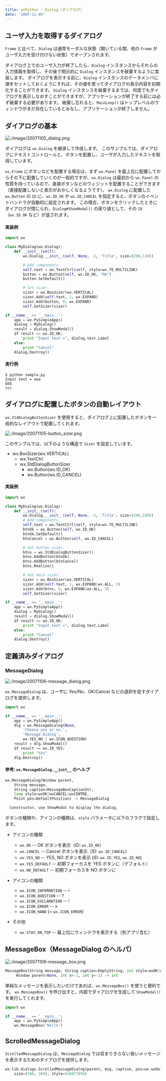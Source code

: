 ```yaml
---
title: wxPython - Dialog（ダイアログ）
date: "2007-11-05"
---
```


ユーザ入力を取得するダイアログ
----

`Frame` と比べて、`Dialog` は通常モーダルな状態（開いている間、他の `Frame` がユーザ入力を受け付けない状態）でオープンされます。

ダイアログ上でのユーザ入力が終了したら、`Dialog` インスタンスからそれらの入力情報を取得し、その後で明示的に `Dialog` インスタンスを破棄するように実装します。
ダイアログを表示する前に、`Dialog` インスタンスのデータメンバに値をセットしておくようにすれば、その値を使ってダイアログの表示内容を初期化することができます。
`Dialog` インスタンスを破棄するまでは、何度でもダイアログを表示しなおすことができますが、アプリケーションが終了する前には必ず破棄する必要があります。
破棄し忘れると、`MainLoop()` はトップレベルのウィンドウがまだ存在しているとみなし、アプリケーションが終了しません。


ダイアログの基本
----

![./image/20071105_dialog.png](./image/20071105_dialog.png)

ダイアログは `wx.Dialog` を継承して作成します。
このサンプルでは、ダイアログにテキストコントロールと、ボタンを配置し、ユーザが入力したテキストを取得しています。

`wx.Frame` にボタンなどを配置する場合は、まず `wx.Panel` を最上位に配置してからその下に配置していくのが一般的ですが、`wx.Dialog` は最初から `wx.Panel` の性質を持っているので、直接ボタンなどのウィジットを配置することができます（直接配置しないと表示がおかしくなるようです）。
`wx.Dialog` に配置した `wx.Button` の `ID` に、`wx.ID_OK` や `wx.ID_CANCEL` を指定すると、ボタンのイベントハンドラが自動的に設定されます。
この場合、ボタンをクリックしたときにダイアログが閉じられ、`Dialog#ShowModal()` の戻り値として、その `ID`（`wx.ID_OK` など）が返されます。

#### 実装例

```python
import wx

class MyDialog(wx.Dialog):
    def __init__(self):
        wx.Dialog.__init__(self, None, -1, 'Title', size=(200,120))

        # Add components.
        self.text = wx.TextCtrl(self, style=wx.TE_MULTILINE)
        button = wx.Button(self, wx.ID_OK, "OK")
        button.SetDefault()

        # Set sizer.
        sizer = wx.BoxSizer(wx.VERTICAL)
        sizer.Add(self.text, 1, wx.EXPAND)
        sizer.Add(button, 0, wx.EXPAND)
        self.SetSizer(sizer)

if __name__ == '__main__':
    app = wx.PySimpleApp()
    dialog = MyDialog()
    result = dialog.ShowModal()
    if result == wx.ID_OK:
        print "Input text =", dialog.text.Label
    else:
        print "Cancel"
    dialog.Destroy()
```

#### 実行例

```
$ python sample.py
Input text = aaa
bbb
ccc
```


ダイアログに配置したボタンの自動レイアウト
----

`wx.StdDialogButtonSizer` を使用すると、ダイアログ上に配置したボタンを一般的なレイアウトで配置してくれます。

![./image/20071105-button_sizer.png](./image/20071105-button_sizer.png)

このサンプルでは、以下のような構造で `Sizer` を設定しています。

- wx.BoxSizer(wx.VERTICAL)
  - wx.TextCtrl
  - wx.StdDialogButtonSizer
    - wx.Button(wx.ID_OK)
    - wx.Button(wx.ID_CANCEL)

#### 実装例

```python
import wx

class MyDialog(wx.Dialog):
    def __init__(self):
        wx.Dialog.__init__(self, None, -1, 'Title', size=(200,160))
        # Add components.
        self.text = wx.TextCtrl(self, style=wx.TE_MULTILINE)
        btnOk = wx.Button(self, wx.ID_OK)
        btnOk.SetDefault()
        btnCancel = wx.Button(self, wx.ID_CANCEL)

        # Set button sizer.
        btns = wx.StdDialogButtonSizer()
        btns.AddButton(btnOk)
        btns.AddButton(btnCancel)
        btns.Realize()

        # Set main sizer.
        sizer = wx.BoxSizer(wx.VERTICAL)
        sizer.Add(self.text, 1, wx.EXPAND|wx.ALL, 3)
        sizer.Add(btns, 0, wx.EXPAND|wx.ALL, 5)
        self.SetSizer(sizer)

if __name__ == '__main__':
    app = wx.PySimpleApp()
    dialog = MyDialog()
    result = dialog.ShowModal()
    if result == wx.ID_OK:
        print "Input text =", dialog.text.Label
    else:
        print "Cancel"
    dialog.Destroy()
```


定義済みダイアログ
----

### MessageDialog

![./image/20071106-message_dialog.png](./image/20071106-message_dialog.png)

`wx.MessageDialog` は、ユーザに Yes/No、OK/Cancel などの選択を促すダイアログを提供します。

```python
import wx

if __name__ == '__main__':
    app = wx.PySimpleApp()
    dlg = wx.MessageDialog(None,
        'Choose yes or no.',
        'Message Dialog',
        wx.YES_NO | wx.ICON_QUESTION)
    result = dlg.ShowModal()
    if result == wx.ID_YES:
        print "Yes"
    dlg.Destroy()
```

#### 参考: `wx.MessageDialog.__init__` のヘルプ

```python
wx.MessageDialog(Window parent,
    String message,
    String caption=MessageBoxCaptionStr,
    long style=wxOK|wxCANCEL|wxCENTRE,
    Point pos=DefaultPosition) -> MessageDialog

  Constructor, use ShowModal to display the dialog.
```

ボタンの種類や、アイコンの種類は、`style` パラメータに以下のフラグで指定します。

- アイコンの種類
  - `wx.OK`          -- OK ボタンを表示（ID: `wx.ID_OK`）
  - `wx.CANCEL`      -- Cancel ボタンを表示（ID: `wx.ID_CANCEL`)
  - `wx.YES_NO`      -- YES, NO ボタンを表示 (ID: `wx.ID_YES`, `wx.ID_NO`)
  - `wx.YES_DEFAULT` -- 初期フォーカスを YES ボタンに（デフォルト）
  - `wx.NO_DEFAULT`  -- 初期フォーカスを NO ボタンに

- アイコンの種類
  - `wx.ICON_INFORMATION` -- i
  - `wx.ICON_QUESTION`    -- ?
  - `wx.ICON_EXCLAMATION` -- !
  - `wx.ICON_ERROR`       -- x
  - `wx.ICON_HAND` (= `wx.ICON_ERROR`)

- その他
  - `wx.STAY_ON_TOP` -- 最上位にウィンドウを表示する（別アプリ含む）


MessageBox（MessageDialog のヘルパ）
----

![./image/20071106-message_box.png](./image/20071106-message_box.png)

```python
MessageBox(String message, String caption=EmptyString, int style=wxOK|wxCENTRE,
     Window parent=None, int x=-1, int y=-1) -> int
```

単純なメッセージを表示したいだけであれば、`wx.MessageBox()` を使うと便利です。
`wx.MessageBox()` を呼び出すと、内部でダイアログを生成して `ShowModal()` を実行してくれます。

```python
import wx

if __name__ == '__main__':
    app = wx.PySimpleApp()
    wx.MessageBox('Hello')
```


ScrolledMessageDialog
----

`ScrolledMessageDialog` は、`MessageDialog` では収まりきらない長いメッセージを表示するためのダイアログを提供します。

```python
wx.lib.dialogs.ScrolledMessageDialog(parent, msg, caption, pos=wx.wxDefaultPosition,
    size=(500, 300), style=536877056)
```


